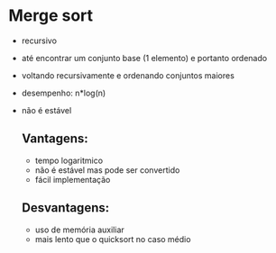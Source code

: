 # Merge sort
- recursivo
- até encontrar um conjunto base (1 elemento) e portanto ordenado
- voltando recursivamente e ordenando conjuntos maiores
- desempenho: n*log(n)
- não é estável
  
  ## Vantagens:
  - tempo logaritmico
  - não é estável mas pode ser convertido
  - fácil implementação

  ## Desvantagens:
  - uso de memória auxiliar
  - mais lento que o quicksort no caso médio